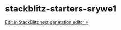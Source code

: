 # stackblitz-starters-srywe1

[Edit in StackBlitz next generation editor ⚡️](https://stackblitz.com/~/github.com/MangoMan996/stackblitz-starters-srywe1)